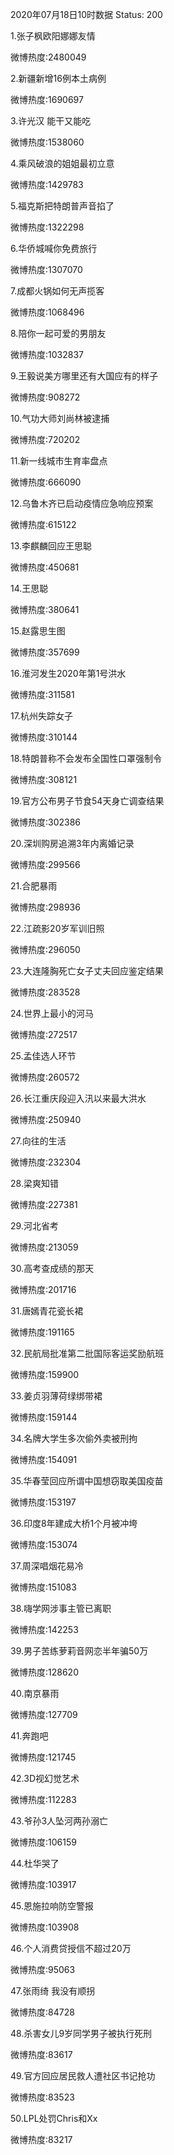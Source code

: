 2020年07月18日10时数据
Status: 200

1.张子枫欧阳娜娜友情

微博热度:2480049

2.新疆新增16例本土病例

微博热度:1690697

3.许光汉 能干又能吃

微博热度:1538060

4.乘风破浪的姐姐最初立意

微博热度:1429783

5.福克斯把特朗普声音掐了

微博热度:1322298

6.华侨城喊你免费旅行

微博热度:1307070

7.成都火锅如何无声揽客

微博热度:1068496

8.陪你一起可爱的男朋友

微博热度:1032837

9.王毅说美方哪里还有大国应有的样子

微博热度:908272

10.气功大师刘尚林被逮捕

微博热度:720202

11.新一线城市生育率盘点

微博热度:666090

12.乌鲁木齐已启动疫情应急响应预案

微博热度:615122

13.李麒麟回应王思聪

微博热度:450681

14.王思聪

微博热度:380641

15.赵露思生图

微博热度:357699

16.淮河发生2020年第1号洪水

微博热度:311581

17.杭州失踪女子

微博热度:310144

18.特朗普称不会发布全国性口罩强制令

微博热度:308121

19.官方公布男子节食54天身亡调查结果

微博热度:302386

20.深圳购房追溯3年内离婚记录

微博热度:299566

21.合肥暴雨

微博热度:298936

22.江疏影20岁军训旧照

微博热度:296050

23.大连隆胸死亡女子丈夫回应鉴定结果

微博热度:283528

24.世界上最小的河马

微博热度:272517

25.孟佳选人环节

微博热度:260572

26.长江重庆段迎入汛以来最大洪水

微博热度:250940

27.向往的生活

微博热度:232304

28.梁爽知错

微博热度:227381

29.河北省考

微博热度:213059

30.高考查成绩的那天

微博热度:201716

31.唐嫣青花瓷长裙

微博热度:191165

32.民航局批准第二批国际客运奖励航班

微博热度:159900

33.姜贞羽薄荷绿绑带裙

微博热度:159144

34.名牌大学生多次偷外卖被刑拘

微博热度:154091

35.华春莹回应所谓中国想窃取美国疫苗

微博热度:153197

36.印度8年建成大桥1个月被冲垮

微博热度:153074

37.周深唱烟花易冷

微博热度:151083

38.嗨学网涉事主管已离职

微博热度:142253

39.男子苦练萝莉音网恋半年骗50万

微博热度:128620

40.南京暴雨

微博热度:127709

41.奔跑吧

微博热度:121745

42.3D视幻觉艺术

微博热度:112283

43.爷孙3人坠河两孙溺亡

微博热度:106159

44.杜华哭了

微博热度:103917

45.恩施拉响防空警报

微博热度:103908

46.个人消费贷授信不超过20万

微博热度:95063

47.张雨绮 我没有顺拐

微博热度:84728

48.杀害女儿9岁同学男子被执行死刑

微博热度:83617

49.官方回应居民救人遭社区书记抢功

微博热度:83523

50.LPL处罚Chris和Xx

微博热度:83217

